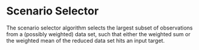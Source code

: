 # Scenario Selector

The scenario selector algorithm selects the largest subset of observations from a (possibly weighted) data set, such that either the weighted sum or the weighted mean of the reduced data set hits an input target.
